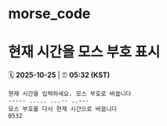 # morse_code
# 현재 시간을 모스 부호 표시
<!-- MORSE_TIME_START -->
🗓️ **2025-10-25** | ⏰ **05:32 (KST)**

```
현재 시간을 입력하세요. 모스 부호로 바꿉니다
----- ..... ...-- ..---
모스 부호를 다시 현재 시간으로 바꿉니다
0532
```
<!-- MORSE_TIME_END -->
